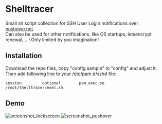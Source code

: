 # Shelltracer
Small sh script collection for SSH User Login notifications over [pushover.net](https://pushover.net/).  
Can also be used for other notifications, like OS startups, letsencrypt renewal, ...! Only limited by you imagination!

## Installation
Download the repo files, copy "config.sample" to "config" and adjust it. 
Then add following line to your /etc/pam.d/sshd file:
```
session         optional        pam_exec.so             /root/shelltracer/exec.sh
```

## Demo

![screenshot_lockscreen](https://cloud.githubusercontent.com/assets/3774136/18708456/2b20a088-7ffb-11e6-9381-ac06e43553ab.png)
![screenshot_pushover](https://cloud.githubusercontent.com/assets/3774136/18708455/2b206ffa-7ffb-11e6-898a-dbe5c7ad2d03.png)

